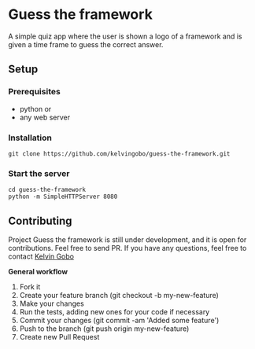 # Guess the framework
A simple quiz app where the user is shown a logo of a framework and is given a time frame to guess the correct answer.

## Setup
### Prerequisites
* python or
* any web server

### Installation
```
git clone https://github.com/kelvingobo/guess-the-framework.git
```
### Start the server
```
cd guess-the-framework
python -m SimpleHTTPServer 8080
```
## Contributing
Project Guess the framework is still under development, and it is open for contributions. Feel free to send PR. If you have any questions, feel free to contact [Kelvin Gobo](https://twitter.com/kelvingobo)

**General workflow**
1. Fork it
1. Create your feature branch (git checkout -b my-new-feature)
1. Make your changes
1. Run the tests, adding new ones for your code if necessary
1. Commit your changes (git commit -am 'Added some feature')
1. Push to the branch (git push origin my-new-feature)
1. Create new Pull Request
